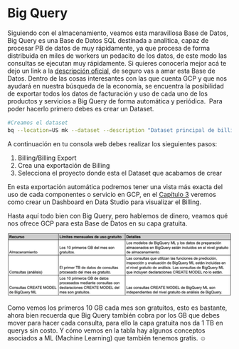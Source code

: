 # Big Query

Siguiendo con el almacenamiento, veamos esta maravillosa Base de Datos, Big Query es una Base de Datos SQL destinada a analítica, capaz de procesar PB de datos de muy rápidamente, ya que procesa de forma distribuida en miles de workers un pedacito de los datos, de este modo las consultas se ejecutan muy rápidamente.
Si quieres conocerla mejor acá te dejo un link a la [descripción oficial](https://cloud.google.com/bigquery/), de seguro vas a amar esta Base de Datos.
Dentro de las cosas interesantes con las que cuenta GCP y que nos ayudará en nuestra búsqueda de la economía, se encuentra la posibilidad de exportar todos los datos de facturación y uso de cada uno de los productos y servicios a Big Query de forma automática y periódica. 
Para poder hacerlo primero debes es crear un Dataset.

```sh
#Creamos el dataset
bq --location=US mk --dataset --description "Dataset principal de billing" ${TU_PROYECTO}:billing_export
```

A continuación en tu consola web debes realizar los sieguientes pasos: 
1) Billing/Billing Export 
2) Crea una exportación de Billing
3) Selecciona el proyecto donde esta el Dataset que acabamos de crear

En esta exportación automática podremos tener una vista más exacta del uso de cada componentes o servicio en GCP, en el [Capítulo 3](/costos-bajo-control-bigquery-Datastudio.md) veremos como crear un Dashboard en Data Studio para visualizar el Billing.

Hasta aquí todo bien con Big Query, pero hablemos de dinero, veamos qué nos ofrece GCP para esta Base de Datos en su capa gratuita.

![](/images/chapter-1/cloud_bigquery_limits.png)

Como vemos los primeros 10 GB cada mes son gratuitos, esto es bastante, ahora bien recuerda que Big Query también cobra por los GB que debes mover para hacer cada consulta, para ello la capa gratuita nos da 1 TB en querys sin costo.
Y cómo vemos en la tabla hay algunos conceptos asociados a ML (Machine Learning) que también tenemos gratis. ☺

